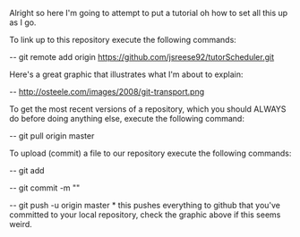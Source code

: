 Alright so here I'm going to attempt to put a tutorial oh how to set all this
  up as I go.

To link up to this repository execute the following commands:

  -- git remote add origin https://github.com/jsreese92/tutorScheduler.git

Here's a great graphic that illustrates what I'm about to explain:

  -- http://osteele.com/images/2008/git-transport.png

To get the most recent versions of a repository, which you should ALWAYS do 
  before doing anything else, execute the following command:

  -- git pull origin master

To upload (commit) a file to our repository execute the following commands:

  -- git add <file to be commited>

  -- git commit -m "<message explaining what you did>"

  -- git push -u origin master
    * this pushes everything to github that you've committed to your local
      repository, check the graphic above if this seems weird.

